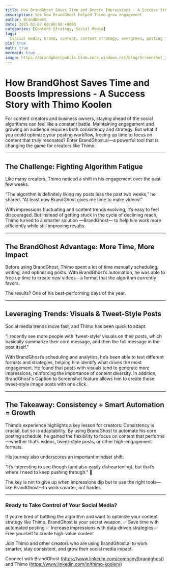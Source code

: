 ```yaml
---
title: How BrandGhost Saves Time and Boosts Impressions - A Success Story with Thimo
description: See how BrandGhost helped Thimo grow engagement
author: BrandGhost
date: 2025-02-07 00:00:00 +0800
categories: [Content Strategy, Social Media]
tags:
  [social media, brand, content, content strategy, evergreen, posting topics]
pin: true
math: true
mermaid: true
image: https://brandghostpublic.blob.core.windows.net/blog/Screenshot_20250206-211627~2.png
---
```


# How BrandGhost Saves Time and Boosts Impressions - A Success Story with Thimo Koolen

For content creators and business owners, staying ahead of the social algorithms can feel like a constant battle. Maintaining engagement and growing an audience requires both consistency and strategy. But what if you could optimize your posting workflow, freeing up time to focus on content that truly resonates? Enter BrandGhost.ai—a powerful tool that is changing the game for creators like Thimo.

---

## The Challenge: Fighting Algorithm Fatigue

Like many creators, Thimo noticed a shift in his engagement over the past few weeks.

“The algorithm is definitely liking my posts less the past two weeks,” he shared. “At least now BrandGhost gives me time to make videos!”

With impressions fluctuating and content trends evolving, it’s easy to feel discouraged. But instead of getting stuck in the cycle of declining reach, Thimo turned to a smarter solution —BrandGhost— to help him work more efficiently while still improving results.

---

## The BrandGhost Advantage: More Time, More Impact

Before using BrandGhost, Thimo spent a lot of time manually scheduling, writing, and optimizing posts. With BrandGhost’s automation, he was able to free up time to create new videos—a format that the algorithm currently favors.

The results? One of his best-performing days of the year.

---

## Leveraging Trends: Visuals & Tweet-Style Posts

Social media trends move fast, and Thimo has been quick to adapt.

“I recently see more people with 'tweet-style' visuals on their posts, which basically summarize their core message, and then the full message in the post itself.”

With BrandGhost’s scheduling and analytics, he’s been able to test different formats and strategies, helping him identify what drives the most engagement. He found that posts with visuals tend to generate more impressions, reinforcing the importance of content diversity. In addition, BrandGhost's Caption to Screenshot feature allows him to create those tweet-style image posts with one click.

---

## The Takeaway: Consistency + Smart Automation = Growth

Thimo’s experience highlights a key lesson for creators: Consistency is crucial, but so is adaptability. By using BrandGhost to automate his core posting schedule, he gained the flexibility to focus on content that performs—whether that’s videos, tweet-style posts, or other high-engagement formats.

His journey also underscores an important mindset shift:

“It’s interesting to see though (and also easily disheartening), but that’s where I need to keep pushing through.” 💪

The key is not to give up when impressions dip but to use the right tools—like BrandGhost—to work smarter, not harder.

---

### Ready to Take Control of Your Social Media?

If you’re tired of battling the algorithm and want to optimize your content strategy like Thimo, BrandGhost is your secret weapon.
✅ Save time with automated posting
✅ Increase impressions with data-driven strategies
✅ Free yourself to create high-value content

Join Thimo and other creators who are using BrandGhost.ai to work smarter, stay consistent, and grow their social media impact.

Connect with BrandGhost (https://www.linkedin.com/company/brandghost) and Thimo (https://www.linkedin.com/in/thimo-koolen/)

